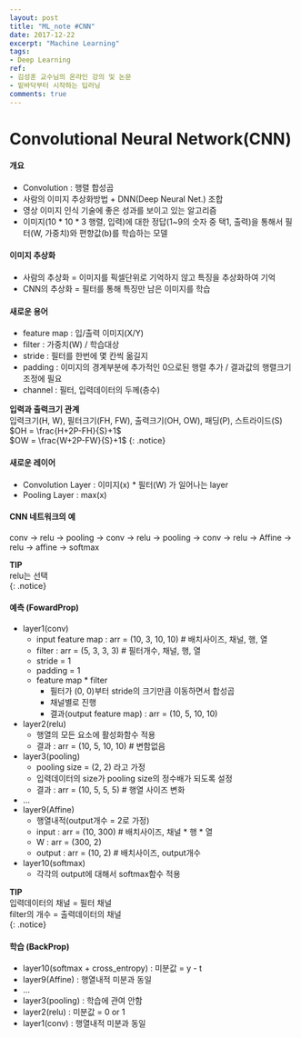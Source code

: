 ```yaml
---
layout: post
title: "ML_note #CNN"
date: 2017-12-22
excerpt: "Machine Learning"
tags:
- Deep Learning
ref:
- 김성훈 교수님의 온라인 강의 및 논문
- 밑바닥부터 시작하는 딥러닝
comments: true
---
```

# Convolutional Neural Network(CNN)

#### 개요
- Convolution : 행렬 합성곱
- 사람의 이미지 추상화방법 + DNN(Deep Neural Net.) 조합
- 영상 이미지 인식 기술에 좋은 성과를 보이고 있는 알고리즘
- 이미지(10 * 10 * 3 행렬, 입력)에 대한 정답(1~9의 숫자 중 택1, 출력)을 통해서 필터(W, 가중치)와 편향값(b)를 학습하는 모델

#### 이미지 추상화
- 사람의 추상화 = 이미지를 픽셀단위로 기억하지 않고 특징을 추상화하여 기억
- CNN의 추상화 = 필터를 통해 특징만 남은 이미지를 학습

#### 새로운 용어
- feature map : 입/출력 이미지(X/Y)
- filter : 가중치(W) / 학습대상
- stride : 필터를 한번에 몇 칸씩 옮길지
- padding : 이미지의 경계부분에 추가적인 0으로된 행렬 추가 / 결과값의 행렬크기 조정에 필요
- channel : 필터, 입력데이터의 두께(층수)

**입력과 출력크기 관계**<br>
입력크기(H, W), 필터크기(FH, FW), 출력크기(OH, OW), 패딩(P), 스트라이드(S)<br>
$OH = \frac{H+2P-FH}{S}+1$<br>
$OW = \frac{W+2P-FW}{S}+1$
{: .notice}

#### 새로운 레이어
- Convolution Layer : 이미지(x) * 필터(W) 가 일어나는 layer
- Pooling Layer : max(x)

#### CNN 네트워크의 예
conv -> relu -> pooling -> conv -> relu -> pooling -> conv -> relu -> Affine -> relu -> affine -> softmax

**TIP**<br>
relu는 선택<br>
{: .notice}

#### 예측 (FowardProp)
- layer1(conv)
  - input feature map : arr = (10, 3, 10, 10) # 배치사이즈, 채널, 행, 열
  - filter : arr = (5, 3, 3, 3) # 필터개수, 채널, 행, 열
  - stride = 1
  - padding = 1
  - feature map * filter
    - 필터가 (0, 0)부터 stride의 크기만큼 이동하면서 합성곱
    - 채널별로 진행
    - 결과(output feature map) : arr = (10, 5, 10, 10)
- layer2(relu)
  - 행열의 모든 요소에 활성화함수 적용
  - 결과 : arr = (10, 5, 10, 10) # 변함없음
- layer3(pooling)
  - pooling size = (2, 2) 라고 가정
  - 입력데이터의 size가 pooling size의 정수배가 되도록 설정
  - 결과 : arr = (10, 5, 5, 5) # 행열 사이즈 변화
- ...
- layer9(Affine)
  - 행열내적(output개수 = 2로 가정)
  - input : arr = (10, 300) # 배치사이즈, 채널 * 행 * 열
  - W : arr = (300, 2)
  - output : arr = (10, 2) # 배치사이즈, output개수
- layer10(softmax)
  - 각각의 output에 대해서 softmax함수 적용

**TIP**<br>
입력데이터의 채널 = 필터 채널<br>
filter의 개수 = 출력데이터의 채널<br>
{: .notice}

#### 학습 (BackProp)
- layer10(softmax  + cross_entropy) : 미분값 = y - t
- layer9(Affine) : 행열내적 미분과 동일
- ...
- layer3(pooling) : 학습에 관여 안함
- layer2(relu) : 미분값 = 0 or 1
- layer1(conv) : 행열내적 미분과 동일
